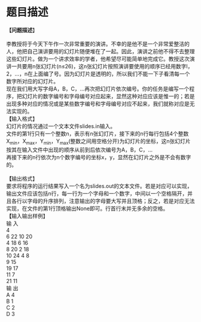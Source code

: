 # 题目描述


<div><b>【问题描述</b>】<br/>
<br/>
李教授将于今天下午作一次非常重要的演讲。不幸的是他不是一个非常爱整洁的人，他把自己演讲要用的幻灯片随便堆在了一起。因此，演讲之前他不得不去整理这些幻灯片。做为一个讲求效率的学者，他希望尽可能简单地完成它。教授这次演讲一共要用n张幻灯片(n≤26)，这n张幻灯片按照演讲要使用的顺序已经用数字l，2，…，n在上面编了号。因为幻灯片是透明的，所以我们不能一下子看清每一个数字所对应的幻灯片。<br/>
现在我们用大写字母A，B，C，…再次把幻灯片依次编号。你的任务是编写一个程序，把幻灯片的数字编号和字母编号对应起来，显然这种对应应该是惟一的；若是出现多种对应的情况或是某些数字编号和字母编号对应不起来，我们就称对应是无法实现的。</div>
<div><b>【</b>输入格式】</div>
<div>幻灯片的情况通过一个文本文件slides.in输入。</div>
<div>文件的第1行只有一个整数n，表示有n张幻灯片，接下来的n行每行包括4个整数X<sub>min</sub>，X<sub>max</sub>，Y<sub>min</sub>，Y<sub>max</sub>(整数之间用空格分开)为幻灯片的坐标，这n张幻灯片按其在输入文件中出现的顺序从前到后依次编号为A，B，C，…<br/>
再接下来的n行依次为n个数字编号的坐标x，y，显然在幻灯片之外是不会有数字的。<br/>
 </div>
<div><b>【</b>输出格式】</div>
<div>要求将程序的运行结果写入一个名为slides.out的文本文件。若是对应可以实现，输出文件应该包括n行，每一行为一个字母和一个数字，中间以一个空格隔开，并且各行以字母的升序排列，注意输出的字母要大写并且顶格；反之，若是对应无法实现，在文件的第1行顶格输出None即可。行首行末并无多余的空格。</div>
<div><b>【</b>输入输出样例】<br/>
输 入<br/>
4<br/>
6 22 10 20<br/>
4 18 6 16<br/>
8 20 2 18<br/>
10 24 4 8<br/>
9 15<br/>
19 17<br/>
11 7<br/>
21 11<br/>
输 出<br/>
A 4<br/>
B 1<br/>
C 2<br/>
D 3</div>
